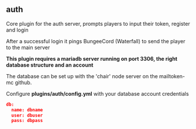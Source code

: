 ## auth

Core plugin for the auth server, prompts players to input their token, register and login

After a successful login it pings BungeeCord (Waterfall) to send the player to the main server

**This plugin requires a mariadb server running on port 3306, the right database structure and an account**

The database can be set up with the 'chair' node server on the mailtoken-mc github.

Configure **plugins/auth/config.yml** with your database account credentials
```json
db:
  name: dbname
  user: dbuser
  pass: dbpass
```